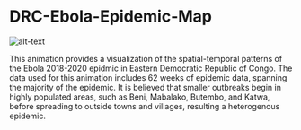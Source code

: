 # DRC-Ebola-Epidemic-Map

![alt-text](link)

This animation provides a visualization of the spatial-temporal patterns of the Ebola 2018-2020 epidmic in Eastern Democratic Republic of Congo.  The data used for this animation includes 62 weeks of epidemic data, spanning the majority of the epidemic.  It is believed that smaller outbreaks begin in highly populated areas, such as Beni, Mabalako, Butembo, and Katwa, before spreading to outside towns and villages, resulting a heterogenous epidemic. 
